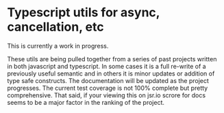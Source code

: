 # Typescript utils for async, cancellation, etc
This is currently a work in progress.

These utils are being pulled together from a series of past projects written in both javascript and typescript. In some cases it is a full re-write of a previously useful semantic and in others it is minor updates or addition of type safe constructs. The documentation will be updated as the project progresses. The current test coverage is not 100% complete but pretty comprehensive. That said, if your viewing this on jsr.io scrore for docs seems to be a major factor in the ranking of the project.
